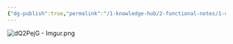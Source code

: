 ```yaml
---
{"dg-publish":true,"permalink":"/1-knowledge-hub/2-functional-notes/1-career-notes/3-tstps-kaniha-technical-notes/b-schemes-and-drawings-made-by-me/feedwater-drains-scheme/","noteIcon":""}
---
```



![dQ2PejG - Imgur.png](/img/user/Obsidian%20Functional%20Stuff/z-All%20pdfs,%20Images%20&%20Small%20Excalidraws/dQ2PejG%20-%20Imgur.png)